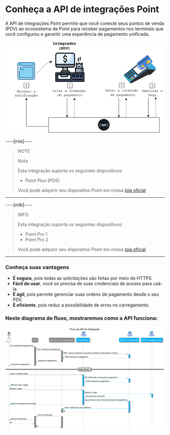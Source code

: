 # Conheça a API de integrações Point

A API de integrações Point permite que você conecte seus pontos de venda (PDV) ao ecossistema de Point para receber pagamentos nos terminais que você configurou e garantir uma experiência de pagamento unificada.

![Diagram 1](/images/point-api/1-diagram-pt.png)

----[mla]----
> NOTE
>
> Nota
>
> Esta integração suporta os seguintes dispositivos:
>
> - Point Plus (POS)
>
> Você pode adquirir seu dispositivo Point em nossa [loja oficial](https://www.mercadopago.com.ar/point)

------------

----[mlb]----
> INFO
>
> Esta integração suporta os seguintes dispositivos:
>
> - Point Pro 1
> - Point Pro 2
>
> Você pode adquirir seu dispositivo Point em nossa [loja oficial](https://www.mercadopago.com.br/point)

------------

### Conheça suas vantagens

* **É segura**, pois todas as solicitações são feitas por meio de HTTPS.
* **Fácil de usar**, você só precisa de suas credenciais de acesso para usá-la.
* **É ágil**, pois permite gerenciar suas ordens de pagamento desde o seu PDV.
* **É eficiente**, pois reduz a possibilidade de erros no carregamento.

### Neste diagrama de fluxo, mostraremos como a API funciona:

![Mercado Pago Point Flow](/images/point-api/2-flow-diagram-pt.png)
